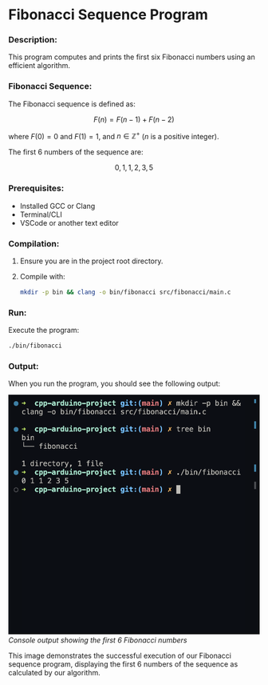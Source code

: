 # Fibonacci Sequence Program

### Description:
This program computes and prints the first six Fibonacci numbers using an efficient algorithm.

### Fibonacci Sequence:
The Fibonacci sequence is defined as:

$$
F(n) = F(n-1) + F(n-2)
$$

where $F(0) = 0$ and $F(1) = 1$, and $n \in \mathbb{Z}^+$ ($n$ is a positive integer).

The first 6 numbers of the sequence are:

$$
0, 1, 1, 2, 3, 5
$$

### Prerequisites:
- Installed GCC or Clang
- Terminal/CLI
- VSCode or another text editor

### Compilation:
1. Ensure you are in the project root directory.
2. Compile with:

   ```bash
   mkdir -p bin && clang -o bin/fibonacci src/fibonacci/main.c
   ```

### Run:
Execute the program:

```bash
./bin/fibonacci
```

### Output:
When you run the program, you should see the following output:

![Fibonacci Sequence Output](../../media/print_fibonacci.png)
*Console output showing the first 6 Fibonacci numbers*

This image demonstrates the successful execution of our Fibonacci sequence program, displaying the first 6 numbers of the sequence as calculated by our algorithm.